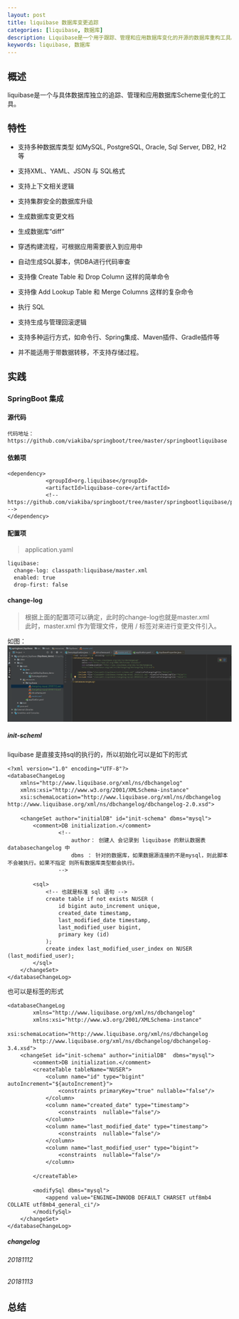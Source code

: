 ```yaml
---
layout: post
title: liquibase 数据库变更追踪
categories: [liquibase, 数据库]
description: Liquibase是一个用于跟踪、管理和应用数据库变化的开源的数据库重构工具。
keywords: liquibase, 数据库
---
```


## 概述

liquibase是一个与具体数据库独立的追踪、管理和应用数据库Scheme变化的工具。

## 特性

* 支持多种数据库类型 如MySQL, PostgreSQL, Oracle, Sql Server, DB2, H2等
* 支持XML、YAML、JSON 与 SQL格式
* 支持上下文相关逻辑
* 支持集群安全的数据库升级
* 生成数据库变更文档
* 生成数据库“diff”
* 穿透构建流程，可根据应用需要嵌入到应用中
* 自动生成SQL脚本，供DBA进行代码审查


* 支持像 Create Table 和 Drop Column 这样的简单命令
* 支持像 Add Lookup Table 和 Merge Columns 这样的复杂命令
* 执行 SQL
* 支持生成与管理回滚逻辑


* 支持多种运行方式，如命令行、Spring集成、Maven插件、Gradle插件等
* 并不能适用于带数据转移，不支持存储过程。

## 实践

### SpringBoot 集成

#### 源代码
```
代码地址：https://github.com/viakiba/springboot/tree/master/springbootliquibase
```

#### 依赖项
```
<dependency>
			<groupId>org.liquibase</groupId>
			<artifactId>liquibase-core</artifactId>
			<!-- https://github.com/viakiba/springboot/tree/master/springbootliquibase/pom.xml -->
</dependency>
```

#### 配置项
> application.yaml

```
liquibase:
  change-log: classpath:liquibase/master.xml
  enabled: true
  drop-first: false
```

#### change-log

>根据上面的配置项可以确定，此时的change-log也就是master.xml </br>
此时，master.xml 作为管理文件，使用 <include> / <includeAll> 标签对来进行变更文件引入。

如图：
![证书概览](/images/post/201809/changelog1.png)

##### init-scheml
liquibase 是直接支持sql的执行的，所以初始化可以是如下的形式
```
<?xml version="1.0" encoding="UTF-8"?>
<databaseChangeLog
    xmlns="http://www.liquibase.org/xml/ns/dbchangelog"
    xmlns:xsi="http://www.w3.org/2001/XMLSchema-instance"
    xsi:schemaLocation="http://www.liquibase.org/xml/ns/dbchangelog http://www.liquibase.org/xml/ns/dbchangelog/dbchangelog-2.0.xsd">

	<changeSet author="initialDB" id="init-schema" dbms="mysql">
        <comment>DB initialization.</comment>
				<!--
					author： 创建人 会记录到 liquibase 的默认数据表 databasechangelog 中
					dbms ： 针对的数据库，如果数据源连接的不是mysql，则此脚本不会被执行。如果不指定 则所有数据库类型都会执行。
				-->

	    <sql>
			<!-- 也就是标准 sql 语句 -->
			create table if not exists NUSER (
				id bigint auto_increment unique,
				created_date timestamp,
				last_modified_date timestamp,
				last_modified_user bigint,
				primary key (id)
			);
			create index last_modified_user_index on NUSER (last_modified_user);
	    </sql>
    </changeSet>
</databaseChangeLog>
```

也可以是标签的形式
```
<databaseChangeLog
        xmlns="http://www.liquibase.org/xml/ns/dbchangelog"
        xmlns:xsi="http://www.w3.org/2001/XMLSchema-instance"
        xsi:schemaLocation="http://www.liquibase.org/xml/ns/dbchangelog
        http://www.liquibase.org/xml/ns/dbchangelog/dbchangelog-3.4.xsd">
    <changeSet id="init-schema" author="initialDB"  dbms="mysql">
        <comment>DB initialization.</comment>
        <createTable tableName="NUSER">
            <column name="id" type="bigint" autoIncrement="${autoIncrement}">
                <constraints primaryKey="true" nullable="false"/>
            </column>
            <column name="created_date" type="timestamp">
                <constraints  nullable="false"/>
            </column>
            <column name="last_modified_date" type="timestamp">
                <constraints  nullable="false"/>
            </column>
            <column name="last_modified_user" type="bigint">
                <constraints  nullable="false"/>
            </column>

        </createTable>

        <modifySql dbms="mysql">
            <append value="ENGINE=INNODB DEFAULT CHARSET utf8mb4 COLLATE utf8mb4_general_ci"/>
        </modifySql>
    </changeSet>
</databaseChangeLog>
```


##### changelog

###### 20181112

###### 20181113



## 总结
